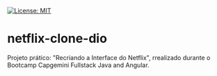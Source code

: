 [![License: MIT](https://img.shields.io/badge/License-MIT-yellow.svg)](https://github.com/paucia-lisboa/netflix-clone-dio/blob/master/LICENSE)

# netflix-clone-dio
Projeto prático: "Recriando a Interface do Netflix", rrealizado durante o Bootcamp Capgemini Fullstack Java and Angular.
